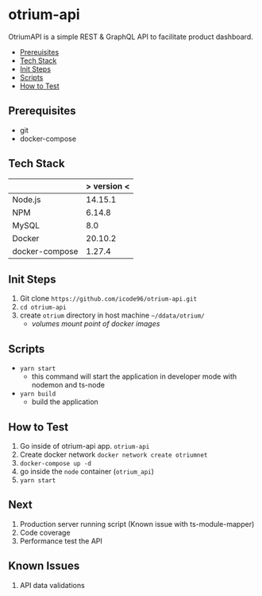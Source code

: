 # otrium-api

OtriumAPI is a simple REST & GraphQL API to facilitate product dashboard.

- [Prereuisites](#prerequisites)
- [Tech Stack](#prerequisites)
- [Init Steps](#init-steps)
- [Scripts](#scripts)
- [How to Test](#how-to-test)

## Prerequisites

- git
- docker-compose

## Tech Stack

|                | > version < |
| -------------- | ----------- |
| Node.js        | 14.15.1     |
| NPM            | 6.14.8      |
| MySQL          | 8.0         |
| Docker         | 20.10.2     |
| docker-compose | 1.27.4      |

## Init Steps

1.  Git clone `https://github.com/icode96/otrium-api.git`
2.  `cd otrium-api`
3.  create `otrium` directory in host machine `~/ddata/otrium/`
    - _volumes mount point of docker images_

## Scripts

- `yarn start`
  - this command will start the application in developer mode with nodemon and ts-node
- `yarn build`
  - build the application

## How to Test

1.  Go inside of otrium-api app. `otrium-api`
2.  Create docker network `docker network create otriumnet`
3.  `docker-compose up -d`
4.  go inside the `node` container (`otrium_api`)
5.  `yarn start`

## Next

1.  Production server running script (Known issue with ts-module-mapper)
2.  Code coverage
3.  Performance test the API

## Known Issues

1.  API data validations
